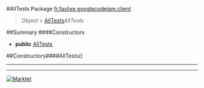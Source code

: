 #AllTests
Package [fr.faylixe.googlecodejam.client](README.md)<br>

> *Object* > [AllTests](AllTests.md)*AllTests*



##Summary
####Constructors
* **public** [AllTests](#alltests)

##Constructors####AllTests()


---

---

[![Marklet](https://img.shields.io/badge/Generated%20by-Marklet-green.svg)](https://github.com/Faylixe/marklet)